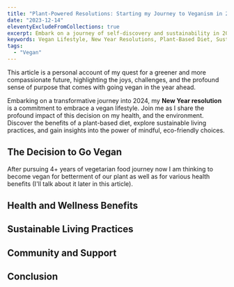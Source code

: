 ```yaml
---
title: "Plant-Powered Resolutions: Starting my Journey to Veganism in 2024"
date: "2023-12-14"
eleventyExcludeFromCollections: true
excerpt: Embark on a journey of self-discovery and sustainability in 2024 as I share my resolution to go vegan. Explore the benefits of a plant-powered lifestyle, from health to ethical considerations. Join me on this transformative path toward a greener and more compassionate future.
keywords: Vegan Lifestyle, New Year Resolutions, Plant-Based Diet, Sustainable Living, Health and Wellness, Eco-Friendly Choices, Mindful Eating, Ethical Living, Personal Transformation, Green Living, going vegan in 2024
tags:
  - "Vegan"
---
```


This article is a personal account of my quest for a greener and more compassionate future, highlighting the joys, challenges, and the profound sense of purpose that comes with going vegan in the year ahead.

Embarking on a transformative journey into 2024, my **New Year resolution** is a commitment to embrace a vegan lifestyle. Join me as I share the profound impact of this decision on my health, and the environment. Discover the benefits of a plant-based diet, explore sustainable living practices, and gain insights into the power of mindful, eco-friendly choices.

## The Decision to Go Vegan

After pursuing 4+ years of vegetarian food journey now I am thinking to become vegan for betterment of our plant as well as for various health benefits (I'll talk about it later in this article).

## Health and Wellness Benefits

## Sustainable Living Practices

## Community and Support

## Conclusion
